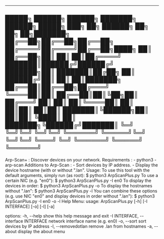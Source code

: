 ---------------------------------------------------------------------------------------------------
 █████╗ ██████╗ ██████╗     ███████╗ ██████╗ █████╗ ███╗   ██╗    ██████╗ ██╗     ██╗   ██╗███████╗
██╔══██╗██╔══██╗██╔══██╗    ██╔════╝██╔════╝██╔══██╗████╗  ██║    ██╔══██╗██║     ██║   ██║██╔════╝
███████║██████╔╝██████╔╝    ███████╗██║     ███████║██╔██╗ ██║    ██████╔╝██║     ██║   ██║███████╗
██╔══██║██╔══██╗██╔═══╝     ╚════██║██║     ██╔══██║██║╚██╗██║    ██╔═══╝ ██║     ██║   ██║╚════██║
██║  ██║██║  ██║██║         ███████║╚██████╗██║  ██║██║ ╚████║    ██║     ███████╗╚██████╔╝███████║
╚═╝  ╚═╝╚═╝  ╚═╝╚═╝         ╚══════╝ ╚═════╝╚═╝  ╚═╝╚═╝  ╚═══╝    ╚═╝     ╚══════╝ ╚═════╝ ╚══════╝
---------------------------------------------------------------------------------------------------
Arp-Scan+ : 
    Discover devices on your network.
Requirements : 
    - python3
    - arp-scan
Additions to Arp-Scan :
    - Sort devices by IP address.
    - Display the device hostname (with or without ".lan".
Usage:
    To use this tool with the default arguments, simply run (as root):
    $    python3 ArpScanPlus.py
    To use a certain NIC (e.g. "en0"):
    $    python3 ArpScanPlus.py -I en0
    To display the devices in order:
    $    python3 ArpScanPlus.py -o
    To display the hostnames without ".lan":
    $    python3 ArpScanPlus.py -l
    You can combine these options (e.g. use NIC "en0" and display devices in order without ".lan"):
    $    python3 ArpScanPlus.py -I en0 -o -l
Help Menu:
usage: ArpScanPlus.py [-h] [-I INTERFACE] [-o] [-l] [-a]

options:
  -h, --help            show this help message and exit
  -I INTERFACE, --interface INTERFACE
                        network interface name (e.g. en0)
  -o, --sort            sort devices by IP address
  -l, --removedotlan    remove .lan from hostnames
  -a, --about           display the about menu
